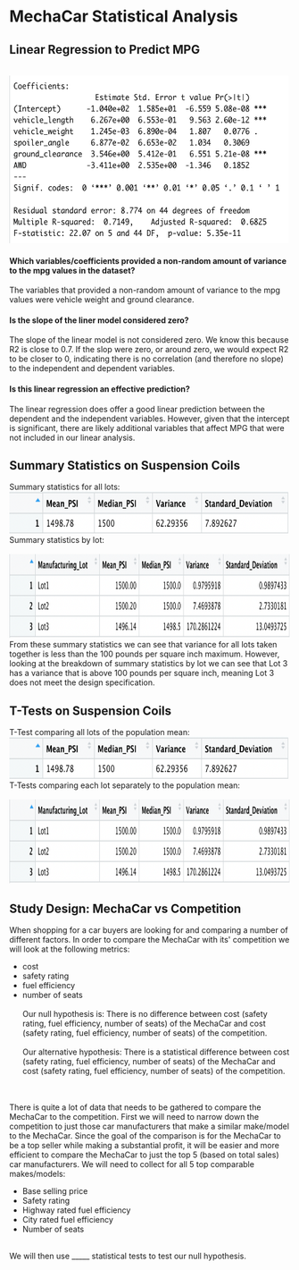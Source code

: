 # MechaCar Statistical Analysis
## Linear Regression to Predict MPG

<br><img src="Deliverable 1 Linear Regression.png" width="500" height="300">
#### Which variables/coefficients provided a non-random amount of variance to the mpg values in the dataset?
The variables that provided a non-random amount of variance to the mpg values were vehicle weight and ground clearance. 

#### Is the slope of the liner model considered zero?
The slope of the linear model is not considered zero. We know this because R2 is close to 0.7. If the slop were zero, or around zero, we would expect R2 to be closer to 0, indicating there is no correlation (and therefore no slope) to the independent and dependent variables. 

#### Is this linear regression an effective prediction?
The linear regression does offer a good linear prediction between the dependent and the independent variables. However, given that the intercept is significant, there are likely additional variables that affect MPG that were not included in our linear analysis. 

## Summary Statistics on Suspension Coils
Summary statistics for all lots:
<br><img src="Deliverable 2 Total Summary.png" width="500" height="75">
<br>
Summary statistics by lot:
<br><br><img src="Deliverable 2 Lot Summary.png" width="600" height="150">
<br>
From these summary statistics we can see that variance for all lots taken together is less than the 100 pounds per square inch maximum. However, looking at the breakdown of summary statistics by lot we can see that Lot 3 has a variance that is above 100 pounds per square inch, meaning Lot 3 does not meet the design specification. 

## T-Tests on Suspension Coils
T-Test comparing all lots of the population mean:
<br><img src="Deliverable 2 Total Summary.png" width="500" height="75">
<br>
T-Tests comparing each lot separately to the population mean:
<br><br><img src="Deliverable 2 Lot Summary.png" width="600" height="150">
<br>

## Study Design: MechaCar vs Competition
When shopping for a car buyers are looking for and comparing a number of different factors. In order to compare the MechaCar with its' competition we will look at the following metrics:
- cost
- safety rating
- fuel efficiency
- number of seats
<br><br>Our null hypothesis is:
There is no difference between cost (safety rating, fuel efficiency, number of seats) of the MechaCar and cost (safety rating, fuel efficiency, number of seats) of the competition.
<br><br>Our alternative hypothesis: 
There is a statistical difference between cost (safety rating, fuel efficiency, number of seats) of the MechaCar and cost (safety rating, fuel efficiency, number of seats) of the competition.

<br><br>There is quite a lot of data that needs to be gathered to compare the MechaCar to the competition. First we will need to narrow down the competition to just those car manufacturers that make a similar make/model to the MechaCar. Since the goal of the comparison is for the MechaCar to be a top seller while making a substantial profit, it will be easier and more efficient to compare the MechaCar to just the top 5 (based on total sales) car manufacturers. We will need to collect for all 5 top comparable makes/models:
- Base selling price
- Safety rating
- Highway rated fuel efficiency
- City rated fuel efficiency
- Number of seats

<br> We will then use _____ statistical tests to test our null hypothesis. 
